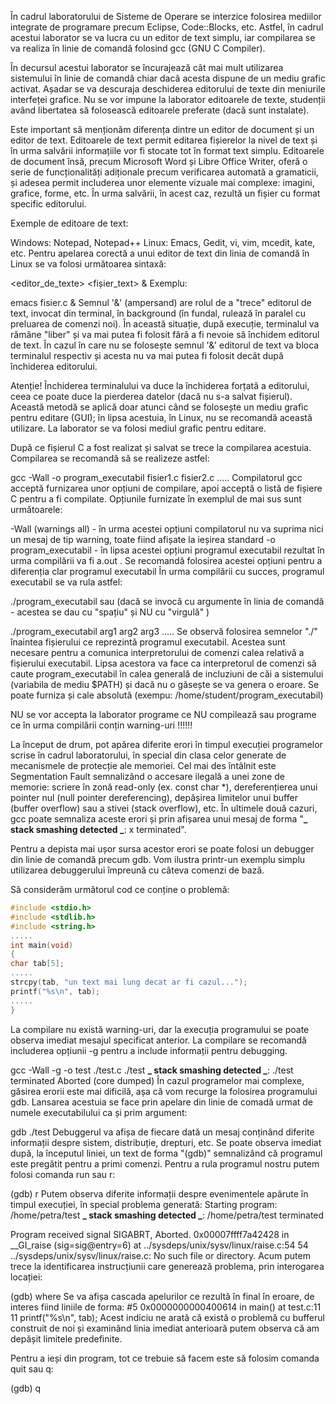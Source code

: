 În cadrul laboratorului de Sisteme de Operare se interzice folosirea mediilor integrate de programare precum Eclipse, Code::Blocks, etc. Astfel, în cadrul acestui laborator se va lucra cu un editor de text simplu, iar compilarea se va realiza în linie de comandă folosind gcc (GNU C Compiler).

În decursul acestui laborator se încurajează cât mai mult utilizarea sistemului în linie de comandă chiar dacă acesta dispune de un mediu grafic activat. Așadar se va descuraja deschiderea editorului de texte din meniurile interfeței grafice. Nu se vor impune la laborator editoarele de texte, studenții având libertatea să folosească editoarele preferate (dacă sunt instalate).

Este important să menționăm diferența dintre un editor de document și un editor de text. Editoarele de text permit editarea fișierelor la nivel de text și în urma salvării informațiile vor fi stocate tot în format text simplu. Editoarele de document însă, precum Microsoft Word și Libre Office Writer, oferă o serie de funcționalități adiționale precum verificarea automată a gramaticii, și adesea permit includerea unor elemente vizuale mai complexe: imagini, grafice, forme, etc. În urma salvării, în acest caz, rezultă un fișier cu format specific editorului.

Exemple de editoare de text:

Windows: Notepad, Notepad++
Linux: Emacs, Gedit, vi, vim, mcedit, kate, etc.
Pentru apelarea corectă a unui editor de text din linia de comandă în Linux se va folosi următoarea sintaxă:

<editor_de_texte> <fișier_text> &
Exemplu:

emacs fisier.c &
Semnul '&' (ampersand) are rolul de a "trece" editorul de text, invocat din terminal, în background (în fundal, rulează în paralel cu preluarea de comenzi noi). În această situație, după execuție, terminalul va rămâne "liber" și va mai putea fi folosit fără a fi nevoie să închidem editorul de text. În cazul în care nu se folosește semnul '&' editorul de text va bloca terminalul respectiv și acesta nu va mai putea fi folosit decât după închiderea editorului.

Atenție! Închiderea terminalului va duce la închiderea forțată a editorului, ceea ce poate duce la pierderea datelor (dacă nu s-a salvat fișierul). Această metodă se aplică doar atunci când se folosește un mediu grafic pentru editare (GUI); în lipsa acestuia, în Linux, nu se recomandă această utilizare. La laborator se va folosi mediul grafic pentru editare.

După ce fișierul C a fost realizat și salvat se trece la compilarea acestuia. Compilarea se recomandă să se realizeze astfel:

gcc -Wall -o program_executabil fisier1.c fisier2.c .....
Compilatorul gcc acceptă furnizarea unor opțiuni de compilare, apoi acceptă o listă de fișiere C pentru a fi compilate. Opțiunile furnizate în exemplul de mai sus sunt următoarele:

-Wall (warnings all) - în urma acestei opțiuni compilatorul nu va suprima nici un mesaj de tip warning, toate fiind afișate la ieșirea standard
-o program_executabil - în lipsa acestei opțiuni programul executabil rezultat în urma compilării va fi a.out . Se recomandă folosirea acestei opțiuni pentru a diferenția clar programul executabil
În urma compilării cu succes, programul executabil se va rula astfel:

./program_executabil
sau (dacă se invocă cu argumente în linia de comandă - acestea se dau cu "spațiu" și NU cu "virgulă" )

./program_executabil arg1 arg2 arg3 .....
Se observă folosirea semnelor "./" înaintea fișierului ce reprezintă programul executabil. Acestea sunt necesare pentru a comunica interpretorului de comenzi calea relativă a fișierului executabil. Lipsa acestora va face ca interpretorul de comenzi să caute program_executabil în calea generală de incluziuni de căi a sistemului (variabila de mediu $PATH) și dacă nu o găsește se va genera o eroare. Se poate furniza și cale absolută (exempu: /home/student/program_executabil)

NU se vor accepta la laborator programe ce NU compilează sau programe ce în urma compilării conțin warning-uri !!!!!!

La început de drum, pot apărea diferite erori în timpul execuției programelor scrise în cadrul laboratorului, în special din clasa celor generate de mecanismele de protecție ale memoriei. Cel mai des întâlnit este Segmentation Fault semnalizând o accesare ilegală a unei zone de memorie: scriere în zonă read-only (ex. const char \*), dereferențierea unui pointer nul (null pointer dereferencing), depășirea limitelor unui buffer (buffer overflow) sau a stivei (stack overflow), etc. În ultimele două cazuri, gcc poate semnaliza aceste erori și prin afișarea unui mesaj de forma "**_ stack smashing detected _**: x terminated".

Pentru a depista mai ușor sursa acestor erori se poate folosi un debugger din linie de comandă precum gdb. Vom ilustra printr-un exemplu simplu utilizarea debuggerului împreună cu câteva comenzi de bază.

Să considerăm următorul cod ce conține o problemă:

```c
#include <stdio.h>
#include <stdlib.h>
#include <string.h>
.....
int main(void)
{
char tab[5];
.....
strcpy(tab, "un text mai lung decat ar fi cazul...");
printf("%s\n", tab);
.....
}
```

La compilare nu există warning-uri, dar la execuția programului se poate observa imediat mesajul specificat anterior. La compilare se recomandă includerea opțiunii -g pentru a include informații pentru debugging.

gcc -Wall -g -o test ./test.c
./test
**_ stack smashing detected _**: ./test terminated
Aborted (core dumped)
În cazul programelor mai complexe, găsirea erorii este mai dificilă, așa că vom recurge la folosirea programului gdb. Lansarea acestuia se face prin apelare din linie de comadă urmat de numele executabilului ca și prim argument:

gdb ./test
Debuggerul va afișa de fiecare dată un mesaj conținând diferite informații despre sistem, distribuție, drepturi, etc. Se poate observa imediat după, la începutul liniei, un text de forma "(gdb)" semnalizând că programul este pregătit pentru a primi comenzi. Pentru a rula programul nostru putem folosi comanda run sau r:

(gdb) r
Putem observa diferite informații despre evenimentele apărute în timpul execuției, în special problema generată:
Starting program: /home/petra/test
**_ stack smashing detected _**: /home/petra/test terminated

Program received signal SIGABRT, Aborted.
0x00007ffff7a42428 in \_\_GI_raise (sig=sig@entry=6)
at ../sysdeps/unix/sysv/linux/raise.c:54
54 ../sysdeps/unix/sysv/linux/raise.c: No such file or directory.
Acum putem trece la identificarea instrucțiunii care generează problema, prin interogarea locației:

(gdb) where
Se va afișa cascada apelurilor ce rezultă în final în eroare, de interes fiind liniile de forma:
#5 0x0000000000400614 in main() at test.c:11
11 printf("%s\n", tab);
Acest indiciu ne arată că există o problemă cu bufferul construit de noi și examinând linia imediat anterioară putem observa că am depășit limitele predefinite.

Pentru a ieși din program, tot ce trebuie să facem este să folosim comanda quit sau q:

(gdb) q
